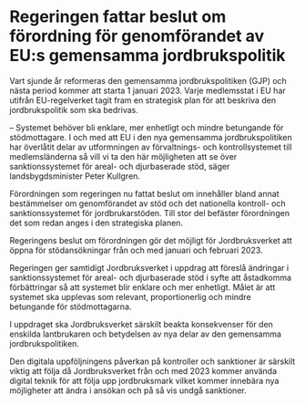 # Regeringen fattar beslut om förordning för genomförandet av EU:s gemensamma jordbrukspolitik

Vart sjunde år reformeras den gemensamma jordbrukspolitiken (GJP) och nästa period kommer att starta 1 januari 2023\. Varje medlemsstat i EU har utifrån EU\-regelverket tagit fram en strategisk plan för att beskriva den jordbrukspolitik som ska bedrivas.

– Systemet behöver bli enklare, mer enhetligt och mindre betungande för stödmottagare. I och med att EU i den nya gemensamma jordbrukspolitiken har överlåtit delar av utformningen av förvaltnings\- och kontrollsystemet till medlemsländerna så vill vi ta den här möjligheten att se över sanktionssystemet för areal\- och djurbaserade stöd, säger landsbygdsminister Peter Kullgren.

Förordningen som regeringen nu fattat beslut om innehåller bland annat bestämmelser om genomförandet av stöd och det nationella kontroll\- och sanktionssystemet för jordbrukarstöden. Till stor del befäster förordningen det som redan anges i den strategiska planen.

Regeringens beslut om förordningen gör det möjligt för Jordbruksverket att öppna för stödansökningar från och med januari och februari 2023\.

Regeringen ger samtidigt Jordbruksverket i uppdrag att föreslå ändringar i sanktionssystemet för areal\- och djurbaserade stöd i syfte att åstadkomma förbättringar så att systemet blir enklare och mer enhetligt. Målet är att systemet ska upplevas som relevant, proportionerlig och mindre betungande för stödmottagarna.

I uppdraget ska Jordbruksverket särskilt beakta konsekvenser för den enskilda lantbrukaren och betydelsen av nya delar av den gemensamma jordbrukspolitiken.

Den digitala uppföljningens påverkan på kontroller och sanktioner är särskilt viktig att följa då Jordbruksverket från och med 2023 kommer använda digital teknik för att följa upp jordbruksmark vilket kommer innebära nya möjligheter att ändra i ansökan och på så vis undgå sanktioner.
